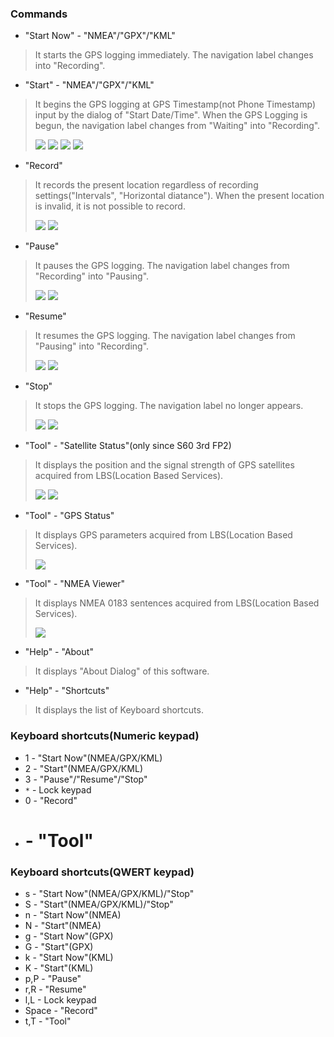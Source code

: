 ### Commands ###
  * "Start Now" - "NMEA"/"GPX"/"KML"
> It starts the GPS logging immediately. The navigation label changes into "Recording".
  * "Start" - "NMEA"/"GPX"/"KML"
> It begins the GPS logging at GPS Timestamp(not Phone Timestamp) input by the dialog of "Start Date/Time". When the GPS Logging is begun, the navigation label changes from "Waiting" into "Recording". <p><img src='http://ttgpslogger.googlecode.com/svn/images/Scr000013.jpg' /> <img src='http://ttgpslogger.googlecode.com/svn/images/Scr000014.jpg' /> <img src='http://ttgpslogger.googlecode.com/svn/images/Scr000015.jpg' /> <img src='http://ttgpslogger.googlecode.com/svn/images/Scr000016.jpg' /></p>
  * "Record"
> It records the present location regardless of recording settings("Intervals", "Horizontal diatance"). When the present location is invalid, it is not possible to record. <p><img src='http://ttgpslogger.googlecode.com/svn/images/Scr000028.jpg' /> <img src='http://ttgpslogger.googlecode.com/svn/images/Scr000030.jpg' /></p>
  * "Pause"
> It pauses the GPS logging. The navigation label changes from "Recording" into "Pausing". <p><img src='http://ttgpslogger.googlecode.com/svn/images/Scr000017.jpg' /> <img src='http://ttgpslogger.googlecode.com/svn/images/Scr000018.jpg' /></p>
  * "Resume"
> It resumes the GPS logging. The navigation label changes from "Pausing" into "Recording". <p><img src='http://ttgpslogger.googlecode.com/svn/images/Scr000019.jpg' /> <img src='http://ttgpslogger.googlecode.com/svn/images/Scr000020.jpg' /></p>
  * "Stop"
> It stops the GPS logging. The navigation label no longer appears. <p><img src='http://ttgpslogger.googlecode.com/svn/images/Scr000021.jpg' /> <img src='http://ttgpslogger.googlecode.com/svn/images/Scr000022.jpg' /></p>
  * "Tool" - "Satellite Status"(only since S60 3rd FP2)
> It displays the position and the signal strength of GPS satellites acquired from LBS(Location Based Services).  <p><img src='http://ttgpslogger.googlecode.com/svn/images/Scr000024.jpg' /> <img src='http://ttgpslogger.googlecode.com/svn/images/Scr000025.jpg' /></p>
  * "Tool" - "GPS Status"
> It displays GPS parameters acquired from LBS(Location Based Services). <p><img src='http://ttgpslogger.googlecode.com/svn/images/Scr000026.jpg' /></p>
  * "Tool" - "NMEA Viewer"
> It displays NMEA 0183 sentences acquired from LBS(Location Based Services). <p><img src='http://ttgpslogger.googlecode.com/svn/images/Scr000027.jpg' /></p>
  * "Help" - "About"
> It displays "About Dialog" of this software.
  * "Help" - "Shortcuts"
> It displays the list of Keyboard shortcuts.

### Keyboard shortcuts(Numeric keypad) ###
  * 1 - "Start Now"(NMEA/GPX/KML)
  * 2 - "Start"(NMEA/GPX/KML)
  * 3 - "Pause"/"Resume"/"Stop"
  * `*` - Lock keypad
  * 0 - "Record"
  * # - "Tool"

### Keyboard shortcuts(QWERT keypad) ###
  * s - "Start Now"(NMEA/GPX/KML)/"Stop"
  * S - "Start"(NMEA/GPX/KML)/"Stop"
  * n - "Start Now"(NMEA)
  * N - "Start"(NMEA)
  * g - "Start Now"(GPX)
  * G - "Start"(GPX)
  * k - "Start Now"(KML)
  * K - "Start"(KML)
  * p,P - "Pause"
  * r,R - "Resume"
  * l,L - Lock keypad
  * Space - "Record"
  * t,T - "Tool"